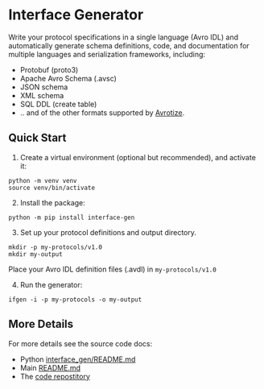 # Interface Generator

Write your protocol specifications in a single language (Avro IDL) and
automatically generate schema definitions, code, and documentation for multiple
languages and serialization frameworks, including:

- Protobuf (proto3)
- Apache Avro Schema (.avsc)
- JSON schema
- XML schema
- SQL DDL (create table)
- .. and of the other formats supported by [Avrotize](https://github.com/clemensv/avrotize).

## Quick Start

1. Create a virtual environment (optional but recommended), and activate it:

```
python -m venv venv
source venv/bin/activate

```

2. Install the package:

```
python -m pip install interface-gen
```

3. Set up your protocol definitions and output directory.

```
mkdir -p my-protocols/v1.0
mkdir my-output
```

Place your Avro IDL definition files (.avdl)  in `my-protocols/v1.0`

4. Run the generator:

```
ifgen -i -p my-protocols -o my-output
```

## More Details

For more details see the source code docs:

- Python [interface\_gen/README.md](https://github.com/getditto/interface_gen/README.md)
- Main [README.md](https://github.com/getditto/interface-gen/blob/main/README.md)
- The [code repostitory](https://github.com/getditto/interface-gen)

